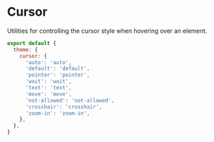 # Cursor

Utilities for controlling the cursor style when hovering over an element.

<PlaygroundWithVariants
  variant='pointer'
  :variants="['auto', 'default', 'pointer', 'wait', 'text', 'move', 'help', 'not-allowed']"
  prefix='cursor'
  fixed='p-2 dark:text-white opacity-85 overflow-hidden'
  appended='focus:outline-none w-full py-3 rounded font-bold text-white bg-blue-400 ring-blue-500 ring-4 ring-opacity-50'
  :nested='true'
  html='&lt;button tabindex=&quot;-1&quot; class=&quot;focus:outline-none w-full py-3 rounded font-bold text-white bg-blue-400 ring-4 ring-blue-500 ring-opacity-50 {class}&quot;&gt;
    Hover me
  &lt;/button&gt;'
/>

<Customizing>

```js windi.config.js
export default {
  theme: {
    cursor: {
      'auto': 'auto',
      'default': 'default',
      'pointer': 'pointer',
      'wait': 'wait',
      'text': 'text',
      'move': 'move',
      'not-allowed': 'not-allowed',
      'crosshair': 'crosshair',
      'zoom-in': 'zoom-in',
    },
  },
}
```

</Customizing>
